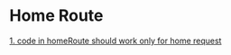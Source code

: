 # Home Route

[1. code in homeRoute should work only for home request](https://github.com/dabc4694/nodes-2nd-app/commit/e3152648fbffe2711959a3a655c84f837d14214b)
